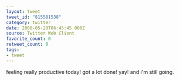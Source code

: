 ```yaml
---
layout: tweet
tweet_id: "815581538"
category: twitter
date: 2008-05-20T06:45:45.000Z
source: Twitter Web Client
favorite_count: 0
retweet_count: 0
tags:
- tweet
---
```


feeling really productive today! got a lot done!  yay! and i'm still going.

